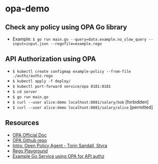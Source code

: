 # opa-demo

## Check any policy using OPA Go library 
- Example: ```$ go run main.go --query=data.example.no_slow_query --input=input.json --regofile=example.rego```


## API Authorization using OPA

- ```$ kubectl create configmap example-policy --from-file ./authz/authz.rego```
- ```$ kubectl apply -f deploy/```
- ```$ kubectl port-forward service/opa 8181:8181```
- ```$ cd server```
- ```$ go run main.go```  
- ```$ curl --user alice:demo localhost:8081/salary/bob```  [forbidden]
- ```$ curl --user alice:demo localhsot:8081/salary/alice``` [permitted]


## Resources
- [OPA Official Doc](https://www.openpolicyagent.org/docs/latest/)
- [OPA Github repo](https://github.com/open-policy-agent/opa)  
- [Intro: Open Policy Agent - Torin Sandall, Styra](https://www.youtube.com/watch?v=Lca5u_ODS5s)
- [Rego Playground](https://play.openpolicyagent.org/)
- [Example Go Service using OPA for API authz](https://github.com/open-policy-agent/example-api-authz-go)

